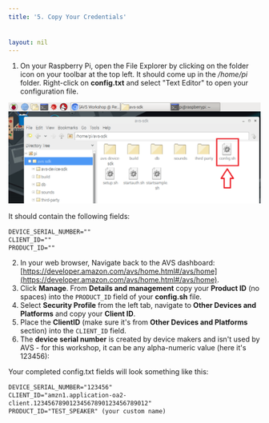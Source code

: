 ```yaml
---
title: '5. Copy Your Credentials'


layout: nil
---
```


1. On your Raspberry Pi, open the File Explorer by clicking on the folder icon on your toolbar at the top left.  It should come up in the */home/pi* folder.  Right-click on **config.txt** and select "Text Editor" to open your configuration file.  

![](assets/config_file.png)

It should contain the following fields:

```
DEVICE_SERIAL_NUMBER=""
CLIENT_ID=""
PRODUCT_ID=""
```

2. In your web browser, Navigate back to the AVS dashboard:  [https://developer.amazon.com/avs/home.html#/avs/home](https://developer.amazon.com/avs/home.html#/avs/home).
3. Click **Manage**. From **Details and management** copy your **Product ID** (no spaces) into the `PRODUCT_ID` field of your **config.sh** file.
4. Select **Security Profile** from the left tab, navigate to **Other Devices and Platforms** and copy your **Client ID**.  
5. Place the **ClientID** (make sure it's from **Other Devices and Platforms** section) into the `CLIENT_ID` field.  
6. The **device serial number** is created by device makers and isn't used by AVS - for this workshop, it can be any alpha-numeric value (here it's 123456):

Your completed config.txt fields will look something like this:

```
DEVICE_SERIAL_NUMBER="123456"
CLIENT_ID="amzn1.application-oa2-client.12345678901234567890123456789012"
PRODUCT_ID="TEST_SPEAKER" (your custom name)
```

